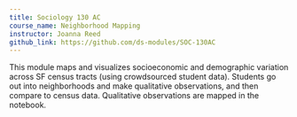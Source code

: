 ```yaml
---
title: Sociology 130 AC
course_name: Neighborhood Mapping
instructor: Joanna Reed
github_link: https://github.com/ds-modules/SOC-130AC
---
```

This module maps and visualizes socioeconomic and demographic variation 
across SF census tracts (using crowdsourced student data). Students go out 
into neighborhoods and make qualitative observations, and then compare to 
census data. Qualitative observations are mapped in the notebook.
